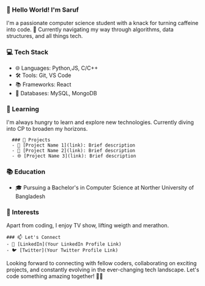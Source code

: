 ### 👋 Hello World! I'm Saruf

I'm a passionate computer science student with a knack for turning caffeine into code. 🚀 Currently navigating my way through algorithms, data structures, and all things tech.

### 💻 Tech Stack
- 🌐 Languages: Python,JS, C/C++
- 🛠️ Tools: Git, VS Code
- 📚 Frameworks: React
- 🧰 Databases: MySQL, MongoDB

### 🌱 Learning
I'm always hungry to learn and explore new technologies. Currently diving into CP to broaden my horizons.

      ### 🚀 Projects
      - 🤖 [Project Name 1](link): Brief description
      - 🚗 [Project Name 2](link): Brief description
      - 🌐 [Project Name 3](link): Brief description

### 📚 Education
- 🎓 Pursuing a Bachelor's in Computer Science at Norther University of Bangladesh

### 🌈 Interests
Apart from coding, I enjoy TV show, lifting weigth and merathon.

    ### 📫 Let's Connect
    - 🔗 [LinkedIn](Your LinkedIn Profile Link)
    - 🐦 [Twitter](Your Twitter Profile Link)

Looking forward to connecting with fellow coders, collaborating on exciting projects, and constantly evolving in the ever-changing tech landscape. Let's code something amazing together! 🚀✨
